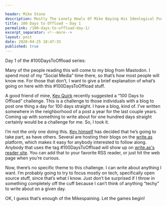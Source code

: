 ```yaml
---

header: Mike Stone
description: Mostly The Lonely Howls Of Mike Baying His Ideological Purity At The Moon
title: 100 Days to Offload – Day 1
permalink: /100-days-to-offload-day-1/
excerpt_separator: <!--more-->
layout: post
date: 2020-04-25 18:47:33
published: true
---
```


Day 1 of the #100DaysToOffload series:

Many of the people reading this will come to my blog from Mastodon. I spend most of my “Social Media” time there, so that’s how most people will know me. For those that don’t, I want to give a brief explanation of what’s going on here with this #100DaysToOffload stuff.

<!--more-->

A good friend of mine, [Kev Quirk](https://kevq.uk) recently suggested a “100 Days to Offload” challenge. This is a challenge to those individuals with a blog to post one thing a day for 100 days straight. I have a blog, kind of. I’ve written somewhere in the neighborhood of a post a year for the last couple years. Coming up with something to write about for one hundred days straight certainly would be a challenge for me. So, I took it.

I’m not the only one doing this. [Kev himself](https://fosstodon.org/@kev) has decided that he’s going to take part, as have others. Several are hosting their blogs on the [write.as](https://write.as) platform, which makes it easy for anybody interested to follow along. Anybody that uses the tag #100DaysToOffload will show up on [write.as's reader site](https://read.write.as/t/100daystooffload). You can add that to your favorite RSS reader, or just hit the web page when you’re curious. 

Now, there’s no specific theme to this challenge. I can write about anything I want. I’m probably going to try to focus mostly on tech, specifically open source stuff, since that’s what I know. Just don’t be surprised if I throw in something completely off the cuff because I can’t think of anything “techy” to write about on a given day.

OK, I guess that’s enough of the Mikespaining. Let the games begin!